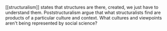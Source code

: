 [[structuralism]] states that structures are there, created, we just have to understand them. Poststructuralism argue that what structuralists find are products of a particular culture and context. What cultures and viewpoints aren't being represented by social science?
